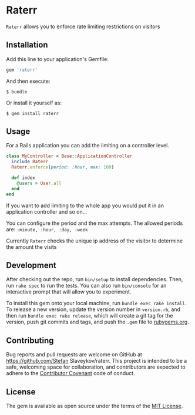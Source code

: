# Raterr

`Raterr` allows you to enforce rate limiting restrictions on visitors

## Installation

Add this line to your application's Gemfile:

```ruby
gem 'raterr'
```

And then execute:

    $ bundle

Or install it yourself as:

    $ gem install raterr

## Usage
For a Rails application you can add the limiting on a controller level.
```ruby
class MyController < Base::ApplicationController
  include Raterr
  Raterr.enforce(period: :hour, max: 100)

  def index
    @users = User.all
  end
end
```
If you want to add limiting to the whole app you would put it in an
application controller and so on...

You can configure the period and the max attempts. The allowed periods
are: `:minute, :hour, :day, :week`

Currently `Raterr` checks the unique ip address of the visitor to
determine the amount the visits
## Development

After checking out the repo, run `bin/setup` to install dependencies. Then, run `rake spec` to run the tests. You can also run `bin/console` for an interactive prompt that will allow you to experiment.

To install this gem onto your local machine, run `bundle exec rake install`. To release a new version, update the version number in `version.rb`, and then run `bundle exec rake release`, which will create a git tag for the version, push git commits and tags, and push the `.gem` file to [rubygems.org](https://rubygems.org).

## Contributing

Bug reports and pull requests are welcome on GitHub at https://github.com/Stefan Slaveykov/raterr. This project is intended to be a safe, welcoming space for collaboration, and contributors are expected to adhere to the [Contributor Covenant](http://contributor-covenant.org) code of conduct.


## License

The gem is available as open source under the terms of the [MIT License](http://opensource.org/licenses/MIT).

